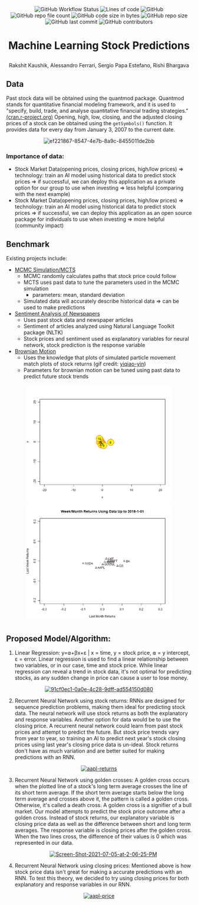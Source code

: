 <div align="center">
	<img alt="GitHub Workflow Status" src="https://img.shields.io/github/workflow/status/RB3572/Capstone/lint-project">
	<img alt="Lines of code" src="https://img.shields.io/tokei/lines/github/RB3572/Capstone">
	<img alt="GitHub" src="https://img.shields.io/github/license/RB3572/Capstone">
	<img alt="GitHub repo file count" src="https://img.shields.io/github/directory-file-count/RB3572/Capstone">
	<img alt="GitHub code size in bytes" src="https://img.shields.io/github/languages/code-size/RB3572/Capstone">
	<img alt="GitHub repo size" src="https://img.shields.io/github/repo-size/RB3572/Capstone">
	<img alt="GitHub last commit" src="https://img.shields.io/github/last-commit/RB3572/Capstone">
	<img alt="GitHub contributors" src="https://img.shields.io/github/contributors/RB3572/Capstone">
</div>

# <p align="center">Machine Learning Stock Predictions</p>
<p align="center">Rakshit Kaushik, Alessandro Ferrari, Sergio Papa Estefano, Rishi Bhargava</p>

## Data
Past stock data will be obtained using the quantmod package. Quantmod stands for quantitative financial modeling framework, and it is used to "specify, build, trade, and analyse quantitative financial trading strategies."[(cran.r-project.org)](https://cran.r-project.org/web/packages/quantmod/quantmod.pdf) Opening, high, low, closing, and the adjusted closing prices of a stock can be obtained using the ``` getSymbols() ``` function. It provides data for every day from January 3, 2007 to the current date. 

<p align="center", width="30px"><img src="https://i.ibb.co/DfHkKGf/ef221867-8547-4e7b-8a9c-8455011de2bb.png" alt="ef221867-8547-4e7b-8a9c-8455011de2bb" border="0"></a>

### Importance of data: 
- Stock Market Data(opening prices, closing prices, high/low prices) => technology: train an AI model using historical data to predict stock prices => if successful, we can deploy this application as a private option for our group to use when investing => less helpful (comparing with the next example)
- Stock Market Data(opening prices, closing prices, high/low prices) => technology: train an AI model using historical data to predict stock prices => if successful, we can deploy this application as an open source package for individuals to use when investing => more helpful (community impact)
## Benchmark 
Existing projects include:
- [MCMC Simulation/MCTS](https://github.com/yiqiao-yin/Introduction-to-Machine-Learning-Big-Data-and-Application/blob/main/scripts/R/2021Summer/day_3.R)
	- MCMC randomly calculates paths that stock price could follow
	- MCTS uses past data to tune the parameters used in the MCMC simulation
		- parameters: mean, standard deviation
	- Simulated data will accurately describe historical data => can be used to make predictions
- [Sentiment Analysis of Newspapers](https://github.com/dineshdaultani/StockPredictions)
	- Uses past stock data and newspaper articles
	- Sentiment of articles analyzed using Natural Language Toolkit package (NLTK)
	- Stock prices and sentiment used as explanatory variables for neural network, stock prediction is the response variable
- [Brownian Motion](https://github.com/yiqiao-yin/Introduction-to-Machine-Learning-Big-Data-and-Application/blob/main/scripts/R/2021Summer/day_4.R)
	- Uses the knowledge that plots of simulated particle movement match plots of stock returns (gif credit: [yiqiao-yin](https://github.com/yiqiao-yin/Introduction-to-Machine-Learning-Big-Data-and-Application/blob/main/docs/big-data-machine-learning/notes/Day3.md))
	- Parameters for brownian motion can be tuned using past data to predict future stock trends

<div>
  <p align="center"><img src="https://github.com/yiqiao-yin/Introduction-to-Machine-Learning-Big-Data-and-Application/blob/main/pics/brownian-motion.gif" width="400px" /><img src="https://github.com/yiqiao-yin/Introduction-to-Machine-Learning-Big-Data-and-Application/blob/main/pics/cross-section-stock-returns.gif" width="400px" />
</div>


## Proposed Model/Algorithm: 
1) Linear Regression: y=⍺+βx+ε | x = time, y = stock price, ⍺ = y intercept, ε = error. Linear regression is used to find a linear relationship between two variables, or in our case, time and stock price. While linear regression can reveal a trend in stock data, it's not optimal for predicting stocks, as any sudden change in price can cause a user to lose money.
 <p align="center"><a href="https://ibb.co/zQG24zb"><img src="https://i.ibb.co/XjS5Cqp/91cf0ec1-0a0e-4c28-9dff-ad554150d080.png" alt="91cf0ec1-0a0e-4c28-9dff-ad554150d080" border="0"></a>

2) Recurrent Neural Network using stock returns: RNNs are designed for sequence prediction problems, making them ideal for predicting stock data. The neural network will use stock returns as both the explanatory and response variables. Another option for data would be to use the closing price. A recurrent neural network could learn from past stock prices and attempt to predict the future. But stock price trends vary from year to year, so training an AI to predict next year's stock closing prices using last year's closing price data is un-ideal. Stock returns don't have as much variation and are better suited for making predictions with an RNN. 

<p align="center"><a href="https://ibb.co/6cSHF4G"><img src="https://i.ibb.co/fVWkHCZ/aapl-returns.png" alt="aapl-returns" border="0"></a>

	
3) Recurrent Neural Network using golden crosses: A golden cross occurs when the plotted line of a stock's long term average crosses the line of its short term average. If the short term average starts below the long term average and crosses above it, the pattern is called a golden cross. Otherwise, it's called a death cross. A golden cross is a signifier of a bull market. Our model attempts to predict the stock price outcome after a golden cross. Instead of stock returns, our explanatory variable is closing price data as well as the difference between short and long term averages. The response variable is closing prices after the golden cross.  When the two lines cross, the difference of their values is 0 which was represented in our data. 
 [<p align="center"><img src="https://i.ibb.co/rGDzzCW/Screen-Shot-2021-07-05-at-2-06-25-PM.png" alt="Screen-Shot-2021-07-05-at-2-06-25-PM" border="0"></a>](https://www.tradingview.com/chart/LOExVaqb/)
 
 4) Recurrent Neural Network using closing prices: Mentioned above is how stock price data isn't great for making a accurate predictions with an RNN. To test this theory, we decided to try using closing prices for both explanatory and response variables in our RNN. 
 <p align = "center"><a href="https://ibb.co/TMKchmF"><img src="https://i.ibb.co/qY0B1kP/aapl-price.png" alt="aapl-price" border="0"></a>
